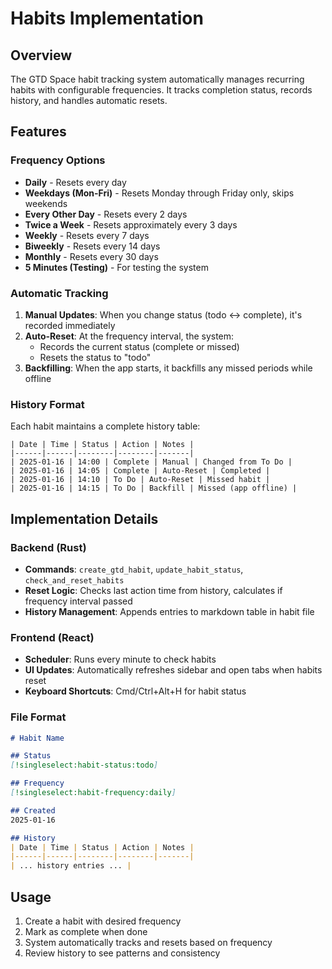 # Habits Implementation

## Overview
The GTD Space habit tracking system automatically manages recurring habits with configurable frequencies. It tracks completion status, records history, and handles automatic resets.

## Features

### Frequency Options
- **Daily** - Resets every day
- **Weekdays (Mon-Fri)** - Resets Monday through Friday only, skips weekends
- **Every Other Day** - Resets every 2 days
- **Twice a Week** - Resets approximately every 3 days
- **Weekly** - Resets every 7 days
- **Biweekly** - Resets every 14 days
- **Monthly** - Resets every 30 days
- **5 Minutes (Testing)** - For testing the system

### Automatic Tracking
1. **Manual Updates**: When you change status (todo ↔ complete), it's recorded immediately
2. **Auto-Reset**: At the frequency interval, the system:
   - Records the current status (complete or missed)
   - Resets the status to "todo"
3. **Backfilling**: When the app starts, it backfills any missed periods while offline

### History Format
Each habit maintains a complete history table:
```
| Date | Time | Status | Action | Notes |
|------|------|--------|--------|-------|
| 2025-01-16 | 14:00 | Complete | Manual | Changed from To Do |
| 2025-01-16 | 14:05 | Complete | Auto-Reset | Completed |
| 2025-01-16 | 14:10 | To Do | Auto-Reset | Missed habit |
| 2025-01-16 | 14:15 | To Do | Backfill | Missed (app offline) |
```

## Implementation Details

### Backend (Rust)
- **Commands**: `create_gtd_habit`, `update_habit_status`, `check_and_reset_habits`
- **Reset Logic**: Checks last action time from history, calculates if frequency interval passed
- **History Management**: Appends entries to markdown table in habit file

### Frontend (React)
- **Scheduler**: Runs every minute to check habits
- **UI Updates**: Automatically refreshes sidebar and open tabs when habits reset
- **Keyboard Shortcuts**: Cmd/Ctrl+Alt+H for habit status

### File Format
```markdown
# Habit Name

## Status
[!singleselect:habit-status:todo]

## Frequency
[!singleselect:habit-frequency:daily]

## Created
2025-01-16

## History
| Date | Time | Status | Action | Notes |
|------|------|--------|--------|-------|
| ... history entries ... |
```

## Usage
1. Create a habit with desired frequency
2. Mark as complete when done
3. System automatically tracks and resets based on frequency
4. Review history to see patterns and consistency